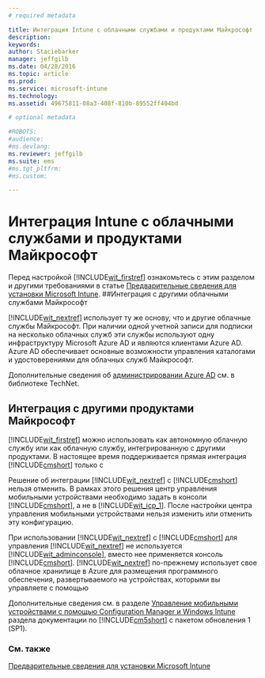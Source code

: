 ```yaml
---
# required metadata

title: Интеграция Intune с облачными службами и продуктами Майкрософт | Microsoft Intune
description:
keywords:
author: Staciebarker
manager: jeffgilb
ms.date: 04/28/2016
ms.topic: article
ms.prod:
ms.service: microsoft-intune
ms.technology:
ms.assetid: 49675811-08a3-408f-810b-89552ff404bd

# optional metadata

#ROBOTS:
#audience:
#ms.devlang:
ms.reviewer: jeffgilb
ms.suite: ems
#ms.tgt_pltfrm:
#ms.custom:

---
```


# Интеграция Intune с облачными службами и продуктами Майкрософт

Перед настройкой [!INCLUDE[wit_firstref](../includes/wit_firstref_md.md)] ознакомьтесь с этим разделом и другими требованиями в статье [Предварительные сведения для установки Microsoft Intune](what-to-know-before-you-start-microsoft-intune.md).
##Интеграция с другими облачными службами Майкрософт


[!INCLUDE[wit_nextref](../includes/wit_nextref_md.md)] использует ту же основу, что и другие облачные службы Майкрософт. При наличии одной учетной записи для подписки на несколько облачных служб эти службы используют одну инфраструктуру Microsoft Azure AD и являются клиентами Azure AD. Azure AD обеспечивает основные возможности управления каталогами и удостоверениями для облачных служб Майкрософт.

Дополнительные сведения об [администрировании Azure AD](http://technet.microsoft.com/library/hh967611.aspx) см. в библиотеке TechNet.

## Интеграция с другими продуктами Майкрософт
[!INCLUDE[wit_firstref](../includes/wit_firstref_md.md)] можно использовать как автономную облачную службу или как облачную службу, интегрированную с другими продуктами. В настоящее время поддерживается прямая интеграция [!INCLUDE[cmshort](../includes/cmshort_md.md)] только с

Решение об интеграции [!INCLUDE[wit_nextref](../includes/wit_nextref_md.md)] с [!INCLUDE[cmshort](../includes/cmshort_md.md)] нельзя отменить. В рамках этого решения центр управления мобильными устройствами необходимо задать в консоли [!INCLUDE[cmshort](../includes/cmshort_md.md)], а не в [!INCLUDE[wit_icp_1](../includes/wit_icp_1_md.md)]. После настройки центра управления мобильными устройствами нельзя изменить или отменить эту конфигурацию.

При использовании [!INCLUDE[wit_nextref](../includes/wit_nextref_md.md)] с [!INCLUDE[cmshort](../includes/cmshort_md.md)] для управления [!INCLUDE[wit_nextref](../includes/wit_nextref_md.md)] не используется [!INCLUDE[wit_adminconsole](../includes/wit_adminconsole_md.md)], вместо нее применяется консоль [!INCLUDE[cmshort](../includes/cmshort_md.md)]. [!INCLUDE[wit_nextref](../includes/wit_nextref_md.md)] по-прежнему использует свое облачное хранилище в Azure для размещения программного обеспечения, развертываемого на устройствах, которыми вы управляете с помощью

Дополнительные сведения см. в разделе [Управление мобильными устройствами с помощью Configuration Manager и Windows Intune](http://msdn.microsoft.com/library/2c6bd0e5-d436-41c8-bf38-30152d76be10) раздела документации по [!INCLUDE[cm5short](../includes/cm5short_md.md)] с пакетом обновления 1 (SP1).

### См. также
[Предварительные сведения для установки Microsoft Intune](what-to-know-before-you-start-microsoft-intune.md)

<!--HONumber=May16_HO2-->


